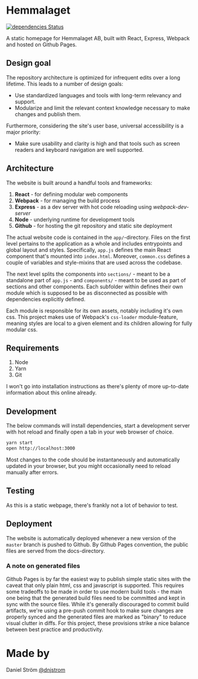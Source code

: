 Hemmalaget
==========

[![dependencies Status](https://david-dm.org/hemmalaget/hemmalaget/status.svg)](https://david-dm.org/hemmalaget/hemmalaget)

A static homepage for Hemmalaget AB, built with React, Express, Webpack and hosted on Github Pages.


## Design goal

The repository architecture is optimized for infrequent edits over a long lifetime. This leads to a number of design goals:

* Use standardized languages and tools with long-term relevancy and support.
* Modularize and limit the relevant context knowledge necessary to make changes and publish them.

Furthermore, considering the site's user base, universal accessibility is a major priority:

* Make sure usability and clarity is high and that tools such as screen readers and keyboard navigation are well supported.


## Architecture

The website is built around a handful tools and frameworks:

1. **React** - for defining modular web components
2. **Webpack** - for managing the build process
3. **Express** - as a dev server with hot code reloading using *webpack-dev-server*
4. **Node** - underlying runtime for development tools
5. **Github** - for hosting the git repository and static site deployment

The actual website code is contained in the `app/`-directory. Files on the first level pertains to the application as a whole and includes entrypoints and global layout and styles. Specifically, `app.js` defines the main React component that's mounted into `index.html`. Moreover, `common.css` defines a couple of variables and style-mixins that are used across the codebase.

The next level splits the components into `sections/` - meant to be a standalone part of `app.js` - and `components/` - meant to be used as part of sections and other components. Each subfolder within defines their own module which is supposed to be as disconnected as possible with dependencies explicitly defined.

Each module is responsible for its own assets, notably including it's own css. This project makes use of Webpack's `css-loader` module-feature, meaning styles are local to a given element and its children allowing for fully modular css.


## Requirements

1. Node
2. Yarn
3. Git

I won't go into installation instructions as there's plenty of more up-to-date information about this online already.


## Development

The below commands will install dependencies, start a development server with hot reload and finally open a tab in your web browser of choice.

```bash
yarn start
open http://localhost:3000
```

Most changes to the code should be instantaneously and automatically updated in your browser, but you might occasionally need to reload manually after errors.


## Testing

As this is a static webpage, there's frankly not a lot of behavior to test.


## Deployment

The website is automatically deployed whenever a new version of the `master` branch is pushed to Github. By Github Pages convention, the public files are served from the docs-directory.

### A note on generated files

Github Pages is by far the easiest way to publish simple static sites with the caveat that only plain html, css and javascript is supported. This requires some tradeoffs to be made in order to use modern build tools - the main one being that the generated build files need to be committed and kept in sync with the source files. While it's generally discouraged to commit build artifacts, we're using a pre-push commit hook to make sure changes are properly synced and the generated files are marked as "binary" to reduce visual clutter in diffs. For this project, these provisions strike a nice balance between best practice and productivity.


# Made by
Daniel Ström [@dnjstrom](https://www.linkedin.com/in/dnjstrom/)

